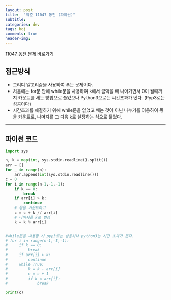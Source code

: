 ```yaml
---
layout: post
title:  "백준 11047 동전 (파이썬)"
subtitle:   
categories: dev
tags: boj
comments: true
header-img: 
---
```


[11047 동전 문제 바로가기](https://www.acmicpc.net/problem/11047)   
    

## 접근방식
- 그리디 알고리즘을 사용하여 푸는 문제이다.  
- 처음에는 for문 안에 while문을 사용하여 k에서 금액을 빼 나아가면서 0이 될때까지 카운트를 세는 방법으로 풀었으나 Python3으로는 시간초과가 떴다. (Pyp3로는 성공이다)
- 시간초과를 해결하기 위해 while문을 없앴고 빼는 것이 아닌 나누기를 이용하여 몫을 카운트로, 나머지를 그 다음 k로 설정하는 식으로 풀었다.

---

## 파이썬 코드
```python
import sys

n, k = map(int, sys.stdin.readline().split())
arr = []
for _ in range(n):
    arr.append(int(sys.stdin.readline()))
c = 0
for i in range(n-1,-1,-1):
    if k == 0:
        break
    if arr[i] > k:
        continue
    # 몫을 카운트하고
    c = c + k // arr[i]
    # 나머지를 k로 변경
    k = k % arr[i]


#while문을 사용할 시 pyp3로는 성공하나 python3는 시간 초과가 뜬다.
# for i in range(n-1,-1,-1):
#     if k == 0:
#         break
#     if arr[i] > k:
#         continue
#     while True:
#         k = k - arr[i]
#         c = c + 1
#         if k < arr[i]:
#             break

print(c)
```
